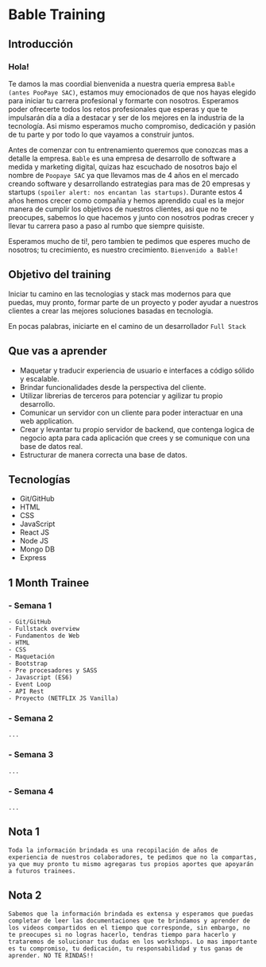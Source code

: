 # Bable Training

## Introducción

### Hola!
Te damos la mas coordial bienvenida a nuestra queria empresa `Bable (antes PooPaye SAC)`, estamos muy emocionados de que nos hayas elegido para iniciar tu carrera profesional y formarte con nosotros. Esperamos poder ofrecerte todos los retos profesionales que esperas y que te impulsarán día a día a destacar y ser de los mejores en la industria de la tecnología. Asi mismo esperamos mucho compromiso, dedicación y pasión de tu parte y por todo lo que vayamos a construir juntos.

Antes de comenzar con tu entrenamiento queremos que conozcas mas a detalle la empresa. `Bable` es una empresa de desarrollo de software a medida y marketing digital, quizas haz escuchado de nosotros bajo el nombre de `Poopaye SAC` ya que llevamos mas de 4 años en el mercado creando software y desarrollando estrategias para mas de 20 empresas y startups `(spoiler alert: nos encantan las startups)`. Durante estos 4 años hemos crecer como compañia y hemos aprendido cual es la mejor manera de cumplir los objetivos de nuestros clientes, asi que no te preocupes, sabemos lo que hacemos y junto con nosotros podras crecer y llevar tu carrera paso a paso al rumbo que siempre quisiste.

Esperamos mucho de ti!, pero tambien te pedimos que esperes mucho de nosotros; tu crecimiento, es nuestro crecimiento. `Bienvenido a Bable!`

## Objetivo del training

Iniciar tu camino en las tecnologias y stack mas modernos para que puedas, muy pronto, formar parte de un proyecto y poder ayudar a nuestros clientes a crear las mejores soluciones basadas en tecnología. 

En pocas palabras, iniciarte en el camino de un desarrollador `Full Stack`

## Que vas a aprender

- Maquetar y traducir experiencia de usuario e interfaces a código sólido y escalable.
- Brindar funcionalidades desde la perspectiva del cliente.
- Utilizar librerias de terceros para potenciar y agilizar tu propio desarrollo.
- Comunicar un servidor con un cliente para poder interactuar en una web application.
- Crear y levantar tu propio servidor de backend, que contenga logica de negocio apta para cada aplicación que crees y se comunique con una base de datos real.
- Estructurar de manera correcta una base de datos. 

## Tecnologías

- Git/GitHub
- HTML
- CSS
- JavaScript
- React JS
- Node JS
- Mongo DB
- Express

## 1 Month Trainee

### - Semana 1
    - Git/GitHub
    - Fullstack overview
    - Fundamentos de Web
    - HTML
    - CSS
    - Maquetación
    - Bootstrap
    - Pre procesadores y SASS
    - Javascript (ES6)
    - Event Loop
    - API Rest
    - Proyecto (NETFLIX JS Vanilla)
    
### - Semana 2
    ...

### - Semana 3
    ...

### - Semana 4
    ...

## Nota 1

    Toda la información brindada es una recopilación de años de experiencia de nuestros colaboradores, te pedimos que no la compartas, ya que muy pronto tu mismo agregaras tus propios aportes que apoyarán a futuros trainees.

## Nota 2

    Sabemos que la información brindada es extensa y esperamos que puedas completar de leer las documentaciones que te brindamos y aprender de los videos compartidos en el tiempo que corresponde, sin embargo, no te preocupes si no logras hacerlo, tendras tiempo para hacerlo y trataremos de solucionar tus dudas en los workshops. Lo mas importante es tu compromiso, tu dedicación, tu responsabilidad y tus ganas de aprender. NO TE RINDAS!!
